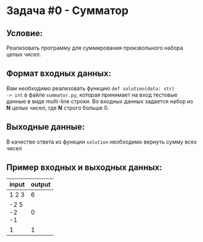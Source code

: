 # Задача #0 - Сумматор

## Условие:
Реализовать программу для суммирования произвольного набора целых чисел.

## Формат входных данных:
Вам необходимо реализовать функцию <code>def solution(data: str) -> int</code> в файле <code>summator.py</code>, которая принимает на вход тестовые данные в виде multi-line строки.
Во входных данных задается набор из **N** целых чисел, где **N** строго больше 0. 

## Выходные данные:
В качестве ответа из функции <code>solution</code> необходимо вернуть сумму всех чисел

## Пример входных и выходных данных: 

|input     |output|
|----------|:-----|
|1 2 3     |6     |
|-2 5<br/>-2<br/>-1|0     |
|1         |1     |
